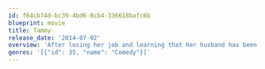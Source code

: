 ```yaml
---
id: f64cb74d-bc39-4bd6-8cb4-336618bafc6b
blueprint: movie
title: Tammy
release_date: '2014-07-02'
overview: 'After losing her job and learning that her husband has been unfaithful, a woman hits the road with her profane, hard-drinking grandmother.'
genres: '[{"id": 35, "name": "Comedy"}]'
---
```

